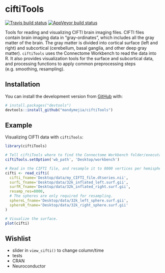 
<!-- README.md is generated from README.Rmd. Please edit that file -->

# ciftiTools

<!-- badges: start -->

[![Travis build
status](https://travis-ci.com/mandymejia/ciftiTools.svg?branch=master)](https://travis-ci.com/mandymejia/ciftiTools)
[![AppVeyor build
status](https://ci.appveyor.com/api/projects/status/github/mandymejia/ciftiTools?branch=master&svg=true)](https://ci.appveyor.com/project/mandymejia/ciftiTools)
<!-- badges: end -->

Tools for reading and visualizing CIFTI brain imaging files. CIFTI files
contain brain imaging data in “gray-ordinates”, which includes all the
gray matter of the brain. The gray matter is divided into cortical
surface (left and right) and subcortical (cerebellum, basal ganglia, and
other deep gray matter). `ciftiTools` uses the Connectome Workbench to
read the data into R. It also provides visualization tools for the
surface and subcortical data, and processing functions to apply common
preprocessing steps (e.g. smoothing, resampling).

## Installation

You can install the development version from
[GitHub](https://github.com/) with:

``` r
# install.packages("devtools")
devtools::install_github("mandymejia/ciftiTools")
```

## Example

Visualizing CIFTI data with `ciftiTools`:

``` r
library(ciftiTools)

# Tell ciftiTools where to find the Connectome Workbench folder/executable.
ciftiTools.setOption('wb_path', 'Desktop/workbench')

# Read in the CIFTI file, and resample it to 8000 vertices per hemisphere.
cifti <- read_cifti(
  cifti_fname='Desktop/data/my_CIFTI_file.dtseries.nii', 
  surfL_fname='Desktop/data/32k_inflated_left.surf.gii', 
  surfR_fname='Desktop/data/32k_inflated_right.surf.gii', 
  resamp_res=8000, 
  # The spheres are only required for resampling.
  sphereL_fname='Desktop/data/32k_left_sphere.surf.gii', 
  sphereR_fname='Desktop/data/32k_right_sphere.surf.gii'
)

# Visualize the surface.
plot(cifti)
```

## Wishlist

  - slider in `view_cifti()` to change column/time
  - tests
  - CRAN
  - Neuroconductor
